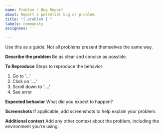 ```yaml
---
name: Problem / Bug Report
about: Report a potential bug or problem
title: "[ problem ] "
labels: community
assignees: ''

---
```


Use this as a guide. Not all problems present themselves the same way.

**Describe the problem**
Be as clear and concise as possible.

**To Reproduce**
Steps to reproduce the behavior:
1. Go to '...'
2. Click on '....'
3. Scroll down to '....'
4. See error

**Expected behavior**
What did you expect to happen?

**Screenshots**
If applicable, add screenshots to help explain your problem.

**Additional context**
Add any other context about the problem, including the environment you're using.
